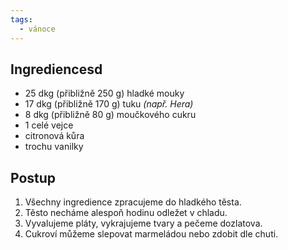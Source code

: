 ```yaml
---
tags:
  - vánoce
---
```


## Ingrediencesd
- 25 dkg (přibližně 250 g) hladké mouky
- 17 dkg (přibližně 170 g) tuku *(např. Hera)*
- 8 dkg (přibližně 80 g) moučkového cukru
- 1 celé vejce
- citronová kůra
- trochu vanilky

## Postup
1. Všechny ingredience zpracujeme do hladkého těsta.
2. Těsto necháme alespoň hodinu odležet v chladu.
3. Vyvalujeme pláty, vykrajujeme tvary a pečeme dozlatova.
4. Cukroví můžeme slepovat marmeládou nebo zdobit dle chuti.
<!--stackedit_data:
eyJoaXN0b3J5IjpbLTY0ODQ4NzUyOV19
-->